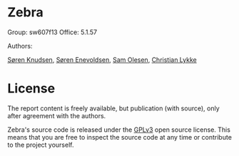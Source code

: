 Zebra
==========

Group:  sw607f13
Office: 5.1.57

Authors:

[Søren Knudsen](https://github.com/skdenmark),
[Søren Enevoldsen](https://github.com/senevoldsen90),
[Sam Olesen](https://github.com/samolesen),
[Christian Lykke](https://github.com/christianlykke9)

License
==========
The report content is freely available, but publication (with source), only after agreement with the authors.

Zebra's source code is released under the [GPLv3](https://github.com/Zucka/girafAdmin/blob/master/LICENSE.md) open source license. This means that you are free to inspect the source code at any time or contribute to the project yourself.
